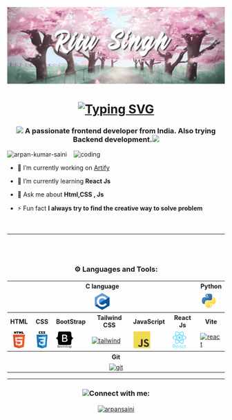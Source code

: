 <img width='1000' hight='100' src="ritu_bannar.gif">

<h1 align="center">
<a href="https://git.io/typing-svg"><img src="https://readme-typing-svg.demolab.com?font=Concert+One&size=80&pause=1000&color=F73D83&center=true&vCenter=true&random=false&width=700&height=100&lines=Hi!+%F0%9F%91%8B%2C+I'm;%F0%9F%91%A9%E2%80%8D%F0%9F%92%BB+Ritu+Singh+%F0%9F%A5%B0" alt="Typing SVG" /></a>
</h1>

<h3 align="center"><img src="https://media.giphy.com/media/WUlplcMpOCEmTGBtBW/giphy.gif" width="70"> A passionate frontend developer from India. Also trying Backend development.<img src="https://media.giphy.com/media/VgCDAzcKvsR6OM0uWg/giphy.gif" width="70"> </h3>

<img align="right" alt="coding" width="350" src="https://i.pinimg.com/originals/e7/26/c7/e726c74ac081eed50feee1433d12c998.gif">

<p align="left"> <img src="https://komarev.com/ghpvc/?username=arpan-kumar-saini&label=Profile%20views&color=0e75b6&style=flat" alt="arpan-kumar-saini" /> </p>

- 🔭 I’m currently working on [Artify](https://github.com/arpan-kumar-saini/artify)

- 🌱 I’m currently learning **React Js**

- 💬 Ask me about **Html,CSS , Js**

- ⚡ Fun fact **I always try to find the creative way to solve problem**

 <br>
<hr>
<br>
<br>
<h3 align="center">⚙️ Languages and Tools:</h3>
<table align="center" >
 <tr>
   <th colspan="6">C language</th>
   <th>Python</th>     
 </tr>
 <tr>
   <td colspan="6" align="center">
     <a href="https://www.cprogramming.com/" target="_blank" rel="noreferrer"> <img align="center" src="https://raw.githubusercontent.com/devicons/devicon/master/icons/c/c-original.svg" alt="c" width="40" height="40"/> </a>
   </td>
   <td>
     <a href="https://www.python.org" target="_blank" rel="noreferrer"> <img src="https://raw.githubusercontent.com/devicons/devicon/master/icons/python/python-original.svg" alt="python" width="40" height="40"/> </a> 
   </td> 
  
 </tr>
 <tr>
  <th>HTML</th>
  <th>CSS</th>
  <th>BootStrap</th>
  
  <th>Tailwind CSS</th>
  <th>JavaScript</th>
  
  <th>React Js</th>
  <th>Vite</th>
 
 </tr>
 <tr>
  <td>
    <a href="https://www.w3.org/html/" target="_blank" rel="noreferrer"> <img src="https://raw.githubusercontent.com/devicons/devicon/master/icons/html5/html5-original-wordmark.svg" alt="html5" width="40" height="40"/> </a>
  </td>
  <td>   
   <a href="https://www.w3schools.com/css/" target="_blank" rel="noreferrer"> <img src="https://raw.githubusercontent.com/devicons/devicon/master/icons/css3/css3-original-wordmark.svg" alt="css3" width="40" height="40"/> 
   </a> 
  </td>
  <td>
    <a href="https://getbootstrap.com" target="_blank" rel="noreferrer"> <img src="https://raw.githubusercontent.com/devicons/devicon/master/icons/bootstrap/bootstrap-plain-wordmark.svg" alt="bootstrap" width="40" 
    height="40"/> </a> 
  </td>
  <td>   
    <a href="https://tailwindcss.com/" target="_blank" rel="noreferrer"> <img src="https://www.vectorlogo.zone/logos/tailwindcss/tailwindcss-icon.svg" alt="tailwind" width="40" height="40"/> </a> 
  </td>
   <td>
     <a href="https://developer.mozilla.org/en-US/docs/Web/JavaScript" target="_blank" rel="noreferrer"> <img src="https://raw.githubusercontent.com/devicons/devicon/master/icons/javascript/javascript-original.svg" 
      alt="javascript" width="40" height="40"/> </a> 
   </td>
  
  <td>   
    <a href="https://reactjs.org/" target="_blank" rel="noreferrer"> <img src="https://raw.githubusercontent.com/devicons/devicon/master/icons/react/react-original-wordmark.svg" alt="react" width="40" height="40"/> </a> 
  </td>
  <td>   
    <a href="https://vitejs.dev/" target="_blank" rel="noreferrer"> <img src="https://www.svgrepo.com/show/374167/vite.svg" alt="react" width="40" height="40"/> </a> 
  </td>


 </tr>

  <tr>   
   <th colspan="7">Git</th>
     
 </tr>
 <tr> 
   <td colspan="7" align="center" >
     <a href="https://git-scm.com/" target="_blank" rel="noreferrer"> <img align="center" src="https://www.vectorlogo.zone/logos/git-scm/git-scm-icon.svg" alt="git" width="40" height="40"/> </a> 
   </td> 
   
 </tr>
  
</table>

<hr>
<h3 align="center"> <img width="35px" src="https://emojis.slackmojis.com/emojis/images/1531849430/4246/blob-sunglasses.gif?1531849430">Connect with me:</h3>
<p align="center" gap='2'>
<a href="https://linkedin.com/in/" target="blank"><img align="center" src="https://raw.githubusercontent.com/rahuldkjain/github-profile-readme-generator/master/src/images/icons/Social/linked-in-alt.svg" alt="arpansaini" height="30" width="40" /></a>
</p>











